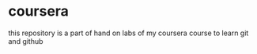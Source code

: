 # coursera
this repository is a part of hand on labs of my coursera course to learn git and github 
